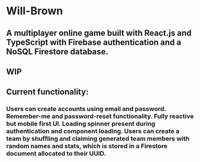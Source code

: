 # Will-Brown

## A multiplayer online game built with React.js and TypeScript with Firebase authentication and a NoSQL Firestore database.

## WIP

## Current functionality:

### Users can create accounts using email and password. Remember-me and password-reset functionality. Fully reactive but mobile first UI. Loading spinner present during authentication and component loading. Users can create a team by shuffling and claiming generated team members with random names and stats, which is stored in a Firestore document allocated to their UUID.
